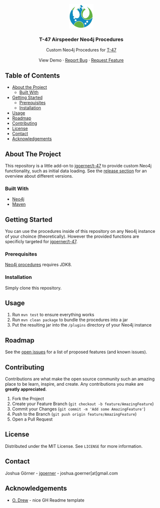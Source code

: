 <!-- PROJECT LOGO -->
<br />
<p align="center">
  <a href="https://github.com/jgoerner/t-47-procedures">
    <img src="images/logo.png" alt="Logo" width="80" height="80">
  </a>

  <h3 align="center">T-47 Airspeeder Neo4j Procedures</h3>

  <p align="center">
    Custom Neo4j Procedures for <a href="https://github.com/jgoerner/t-47">T-47</a>
    <br />
    <br />
    <!--a href=""-->View Demo<!--/a-->
    ·
    <a href="https://github.com/jgoerner/t-47-procedures/issues">Report Bug</a>
    ·
    <a href="https://github.com/jgoerner/t-47-procedures/issues">Request Feature</a>
  </p>
</p>



<!-- TABLE OF CONTENTS -->
## Table of Contents

* [About the Project](#about-the-project)
  * [Built With](#built-with)
* [Getting Started](#getting-started)
  * [Prerequisites](#prerequisites)
  * [Installation](#installation)
* [Usage](#usage)
* [Roadmap](#roadmap)
* [Contributing](#contributing)
* [License](#license)
* [Contact](#contact)
* [Acknowledgements](#acknowledgements)



<!-- ABOUT THE PROJECT -->
## About The Project

<p align="center>
<img src="images/demo.gif" width=700>
</p>


This repository is a little add-on to [jgoerner/t-47](https://github.com/jgoerner/t-47/) to provide custom Neo4j functionality, such as initial data loading.
See the [release section](https://github.com/jgoerner/t-47-procedures/releases) for an overview about different versions.

### Built With
* [Neo4j](https://neo4j.com/)
* [Maven](https://maven.apache.org/)



<!-- GETTING STARTED -->
## Getting Started

You can use the procedures inside of this repository on any Neo4j instance of your choince (theoretically).
However the provided functions are specificly targeted for [jgoerner/t-47](https://github.com/jgoerner/t-47/).

### Prerequisites

[Neo4j procedures](https://neo4j.com/developer/java/#neo4j-java) requires JDK8. 

### Installation

Simply clone this repository.

<!-- USAGE EXAMPLES -->
## Usage

1. Run `mvn test` to ensure everything works
2. Run `mvn clean package` to bundle the procedures into a jar
3. Put the resulting jar into the `/plugins` directory of your Neo4j instance



<!-- ROADMAP -->
## Roadmap

See the [open issues](https://github.com/jgoerner/t-47-procedures/issues) for a list of proposed features (and known issues).



<!-- CONTRIBUTING -->
## Contributing

Contributions are what make the open source community such an amazing place to be learn, inspire, and create. Any contributions you make are **greatly appreciated**.

1. Fork the Project
2. Create your Feature Branch (`git checkout -b feature/AmazingFeature`)
3. Commit your Changes (`git commit -m 'Add some AmazingFeature'`)
4. Push to the Branch (`git push origin feature/AmazingFeature`)
5. Open a Pull Request



<!-- LICENSE -->
## License

Distributed under the MIT License. See `LICENSE` for more information.



<!-- CONTACT -->
## Contact

Joshua Görner - [jgoerner](https://www.linkedin.com/in/jgoerner/) - joshua.goerner[at]gmail.com



<!-- ACKNOWLEDGEMENTS -->
## Acknowledgements
* [O. Drew](https://github.com/othneildrew/Best-README-Template) - nice GH Readme template
